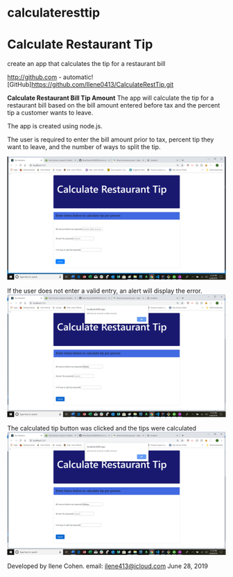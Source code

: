 # calculateresttip
# Calculate Restaurant Tip
create an app that calculates the tip for a restaurant bill

http://github.com - automatic!
[GitHub]https://github.com/Ilene0413/CalculateRestTip.git

**Calculate Restaurant Bill Tip Amount** The app will calculate the tip for a restaurant bill based on the bill amount entered before tax and the percent tip a customer wants to leave.

The app is created using node.js.

The user is required to enter the bill amount prior to tax, percent tip they want to leave, and the number of ways to split the tip. 

![first screen](https://github.com/Ilene0413/CalculateRestTip/blob/master/images/homepage.png)

If the user does not enter a valid entry, an alert will display the error.
![error screen](https://github.com/Ilene0413/CalculateRestTip/blob/master/images/error.png)

The calculated tip button was clicked and the tips were calculated
![enabled button screen](https://github.com/Ilene0413/CalculateRestTip/blob/master/images/calctip.png)


Developed by Ilene Cohen.
email: ilene413@icloud.com
June 28, 2019
